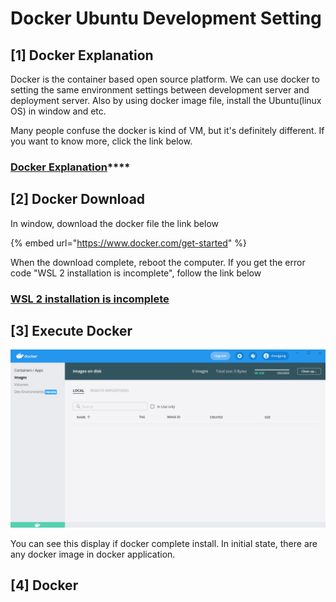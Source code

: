 # Docker Ubuntu Development Setting

## \[1\] Docker Explanation 

Docker is the container based open source platform. We can use docker to setting the same environment settings between development server and deployment server. Also by using docker image file, install the Ubuntu\(linux OS\) in window and etc.

 Many people confuse the docker is kind of VM, but it's definitely different. If you want to know more, click the link below.

### [**Docker Explanation**](https://app.gitbook.com/@chungjung-d/s/chungjung-cs-study/~/drafts/-MjXPyvjX71tvVUROk47/docker/untitled)\*\*\*\*

## \[2\] Docker Download 

In window, download the docker file the link below 

{% embed url="https://www.docker.com/get-started" %}

When the download complete, reboot the computer. If you get the error code "WSL 2 installation is incomplete", follow the link below 

### [WSL 2 installation is incomplete](https://app.gitbook.com/@chungjung-d/s/chungjung-cs-study/~/drafts/-MjXzwnbctzFDJWz2sIz/wsl-2-installation-is-incomplete)

## \[3\] Execute Docker

![Docker execute image ](../.gitbook/assets/image%20%287%29.png)

You can see this display if docker complete install. In initial state, there are any docker image in docker application.

## \[4\] Docker 

 

